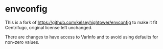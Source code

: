 # envconfig

This is a fork of https://github.com/kelseyhightower/envconfig to make it fit Centrifugo, original license left unchanged.

There are changes to have access to VarInfo and to avoid using defaults for non-zero values.
